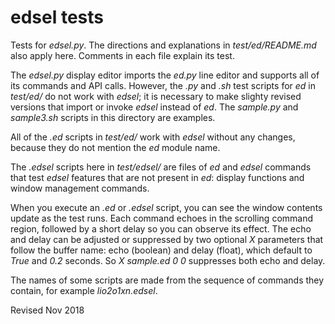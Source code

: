 
edsel tests
===========

Tests for *edsel.py*.  The directions and explanations in
*test/ed/README.md* also apply here.  Comments in each file explain
its test.

The *edsel.py* display editor imports the *ed.py* line editor and
supports all of its commands and API calls.  However, the *.py* and
*.sh* test scripts for *ed* in *test/ed/* do not work with *edsel*; it
is necessary to make slighty revised versions that import or invoke
*edsel* instead of *ed*.  The *sample.py* and *sample3.sh* scripts in
this directory are examples.   

All of the *.ed* scripts in *test/ed/* work with *edsel* without any
changes, because they do not mention the *ed* module name.

The *.edsel* scripts here in *test/edsel/* are files of *ed* and
*edsel* commands that test *edsel* features that are not present in
*ed*: display functions and window management commands.  

When you execute an *.ed* or *.edsel* script, you can see the window contents
update as the test runs.  Each command echoes in the scrolling command
region, followed by a short delay so you can observe its effect.  The
echo and delay can be adjusted or suppressed by two optional *X*
parameters that follow the buffer name: echo (boolean) and delay
(float), which default to *True* and *0.2* seconds.  So *X sample.ed 0
0* suppresses both echo and delay.

The names of some scripts are made from the sequence of commands
they contain, for example *lio2o1xn.edsel*.


Revised Nov 2018

